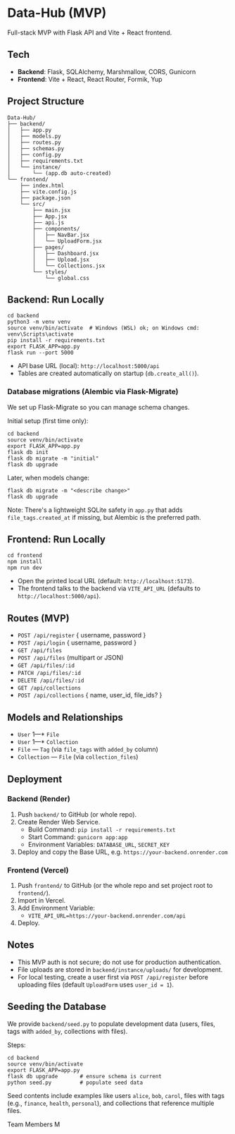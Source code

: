 # Data-Hub (MVP)

Full-stack MVP with Flask API and Vite + React frontend.

## Tech
- **Backend**: Flask, SQLAlchemy, Marshmallow, CORS, Gunicorn
- **Frontend**: Vite + React, React Router, Formik, Yup

## Project Structure
```
Data-Hub/
├── backend/
│   ├── app.py
│   ├── models.py
│   ├── routes.py
│   ├── schemas.py
│   ├── config.py
│   ├── requirements.txt
│   └── instance/
│       └── (app.db auto-created)
└── frontend/
    ├── index.html
    ├── vite.config.js
    ├── package.json
    └── src/
        ├── main.jsx
        ├── App.jsx
        ├── api.js
        ├── components/
        │   ├── NavBar.jsx
        │   └── UploadForm.jsx
        ├── pages/
        │   ├── Dashboard.jsx
        │   ├── Upload.jsx
        │   └── Collections.jsx
        └── styles/
            └── global.css
```

## Backend: Run Locally
```
cd backend
python3 -m venv venv
source venv/bin/activate  # Windows (WSL) ok; on Windows cmd: venv\Scripts\activate
pip install -r requirements.txt
export FLASK_APP=app.py
flask run --port 5000
```
- API base URL (local): `http://localhost:5000/api`
- Tables are created automatically on startup (`db.create_all()`).

### Database migrations (Alembic via Flask-Migrate)
We set up Flask-Migrate so you can manage schema changes.

Initial setup (first time only):
```
cd backend
source venv/bin/activate
export FLASK_APP=app.py
flask db init
flask db migrate -m "initial"
flask db upgrade
```
Later, when models change:
```
flask db migrate -m "<describe change>"
flask db upgrade
```

Note: There's a lightweight SQLite safety in `app.py` that adds `file_tags.created_at` if missing, but Alembic is the preferred path.

## Frontend: Run Locally
```
cd frontend
npm install
npm run dev
```
- Open the printed local URL (default: `http://localhost:5173`).
- The frontend talks to the backend via `VITE_API_URL` (defaults to `http://localhost:5000/api`).

## Routes (MVP)
- `POST /api/register` { username, password }
- `POST /api/login` { username, password }
- `GET /api/files`
- `POST /api/files` (multipart or JSON)
- `GET /api/files/:id`
- `PATCH /api/files/:id`
- `DELETE /api/files/:id`
- `GET /api/collections`
- `POST /api/collections` { name, user_id, file_ids? }

## Models and Relationships
- `User` 1—* `File`
- `User` 1—* `Collection`
- `File` *—* `Tag` (via `file_tags` with `added_by` column)
- `Collection` *—* `File` (via `collection_files`)

## Deployment

### Backend (Render)
1. Push `backend/` to GitHub (or whole repo).
2. Create Render Web Service.
   - Build Command: `pip install -r requirements.txt`
   - Start Command: `gunicorn app:app`
   - Environment Variables: `DATABASE_URL`, `SECRET_KEY`
3. Deploy and copy the Base URL, e.g. `https://your-backend.onrender.com`

### Frontend (Vercel)
1. Push `frontend/` to GitHub (or the whole repo and set project root to `frontend/`).
2. Import in Vercel.
3. Add Environment Variable:
   - `VITE_API_URL=https://your-backend.onrender.com/api`
4. Deploy.

## Notes
- This MVP auth is not secure; do not use for production authentication.
- File uploads are stored in `backend/instance/uploads/` for development.
- For local testing, create a user first via `POST /api/register` before uploading files (default `UploadForm` uses `user_id = 1`).


## Seeding the Database
We provide `backend/seed.py` to populate development data (users, files, tags with `added_by`, collections with files).

Steps:
```
cd backend
source venv/bin/activate
export FLASK_APP=app.py
flask db upgrade       # ensure schema is current
python seed.py         # populate seed data
```

Seed contents include examples like users `alice`, `bob`, `carol`, files with tags (e.g., `finance`, `health`, `personal`), and collections that reference multiple files.

Team Members
M
